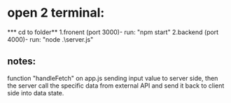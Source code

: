 # open 2 terminal:
*** cd to folder**
1.fronent (port 3000)- run: "npm start"
2.backend (port 4000)- run: "node .\server.js"

## notes:
function "handleFetch" on app.js sending input value to server side, then the server call the specific data from external API and send it back to client side into data state. 

